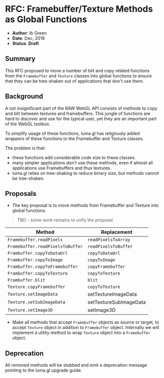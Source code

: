 # RFC: Framebuffer/Texture Methods as Global Functions

* **Author**: Ib Green
* **Date**: Dec, 2018
* **Status**: **Draft**


## Summary

This RFC proposed to move a number of blit and copy related functions from the `Framebuffer` and `Texture` classes into global functions to ensure that they can be tree-shaken out of applications that don't use them.


## Background

A not insignificant part of the RAW WebGL API consists of methods to copy and blit between textures and framebuffers. This jungle of functions are hard to discover and use for the typical user, yet they are an important part of the WebGL toolbox.

To simplify usage of these functions, luma.gl has religiously added wrappers of these functions to the Framebuffer and Texture classes.

The problem is that:
* these functions add considerable code size to these classes.
* many simpler applications don't use these methods, even if almost all applications use Framebuffers and thus textures.
* luma.gl relies on tree-shaking to reduce binary size, but methods cannot be tree-shaken.


## Proposals

* The key proposal is to move methods from Framebuffer and Texture into global functions.

> TBD - some work remains to unify the proposal

| Method                         | Replacement |
| ---                            | ---         |
| `Framebuffer.readPixels`       |  `readPixelsToArray` |
| `Framebuffer.readPixelsToBuffer`|  `readPixelsToBuffer` |
| `Frambuffer.copyToDataUrl`     |  `copyToDataUrl` |
| `Frambuffer.copyToImage`       |  `copyToImage` |
| `Frambuffer.copyToFramebuffer` |  `copyFramebuffer` |
| `Frambuffer.copyToTexture`     |  `copyToTexture` |
| `Frambuffer.blit`              |  `blit` |
| `Texture.copyFramebuffer`      |  `copyToTexture` |
| `Texture.setImageData`         |  setTextureImageData |
| `Texture.setSubImageData`      |  setTextureSubImageData |
| `Texture.setImage3D`           |  setImage3D |

* Make all methods that accept `Framebuffer` objects as source or target, to accept `Texture` object in addition to `Framebuffer` object. Internally we will implement a utility method to wrap `Texture` object into a `Framebuffer` object.

## Deprecation

All removed methods will be stubbed and emit a deprecation message pointing to the luma.gl upgrade guide.
